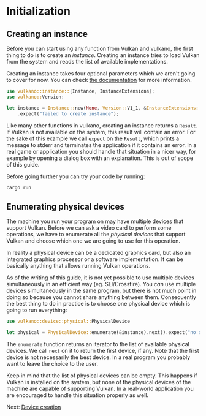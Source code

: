 # Initialization

## Creating an instance

Before you can start using any function from Vulkan and vulkano, the first thing to do is to create
an *instance*. Creating an instance tries to load Vulkan from the system and reads the list of
available implementations.

Creating an instance takes four optional parameters which we aren't going to cover for now. You can
check [the documentation](https://docs.rs/vulkano/0.27.1/vulkano/instance/struct.Instance.html)
for more information.

```rust
use vulkano::instance::{Instance, InstanceExtensions};
use vulkano::Version;

let instance = Instance::new(None, Version::V1_1, &InstanceExtensions::none(), None)
    .expect("failed to create instance");
```

Like many other functions in vulkano, creating an instance returns a `Result`. If Vulkan is not
available on the system, this result will contain an error. For the sake of this example we call
`expect` on the `Result`, which prints a message to stderr and terminates the application if it
contains an error. In a real game or application you should handle that situation in a nicer way,
for example by opening a dialog box with an explanation. This is out of scope of this guide.

Before going further you can try your code by running:

```bash
cargo run
```

## Enumerating physical devices

The machine you run your program on may have multiple devices that support Vulkan. Before we can
ask a video card to perform some operations, we have to enumerate all the *physical device*s that
support Vulkan and choose which one we are going to use for this operation.

In reality a physical device can be a dedicated graphics card, but also an integrated graphics
processor or a software implementation. It can be basically anything that allows running Vulkan
operations.

As of the writing of this guide, it is not yet possible to use multiple devices simultaneously
in an efficient way (eg. SLI/Crossfire). You *can* use multiple devices simultaneously in the same
program, but there is not much point in doing so because you cannot share anything between them.
Consequently the best thing to do in practice is to choose one physical device which is going to run
everything:

```rust
use vulkano::device::physical::PhysicalDevice

let physical = PhysicalDevice::enumerate(&instance).next().expect("no device available");
```

The `enumerate` function returns an iterator to the list of available physical devices.
We call `next` on it to return the first device, if any. Note that the first device is not
necessarily the best device. In a real program you probably want to leave the choice to the user.

Keep in mind that the list of physical devices can be empty. This happens if Vulkan is installed
on the system, but none of the physical devices of the machine are capable of supporting Vulkan. In
a real-world application you are encouraged to handle this situation properly as well.

Next: [Device creation](/guide/device-creation)
